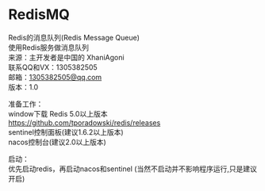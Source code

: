 # RedisMQ
Redis的消息队列(Redis Message Queue) <br>
使用Redis服务做消息队列              <br>
来源：主开发者是中国的 XhaniAgoni    <br>
联系QQ和VX：1305382505               <br>
邮箱：1305382505@qq.com              <br>
版本：1.0                            <br>


准备工作：                           <br>
window下载 Redis 5.0以上版本  https://github.com/tporadowski/redis/releases         <br>
sentinel控制面板(建议1.6.2以上版本)                                                 <br>
nacos控制台(建议2.0以上版本)                                                                          <br>

启动：                               <br>
优先启动redis，再启动nacos和sentinel 
(当然不启动并不影响程序运行,只是建议开启)<br>



